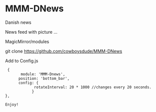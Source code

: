 # MMM-DNews
Danish news


News feed with picture ...

MagicMirror/modules 

git clone https://github.com/cowboysdude/MMM-DNews

Add to Config.js

     {
           module: 'MMM-Dnews',
          position: 'bottom_bar',
          config: {
			     rotateInterval: 20 * 1000 //changes every 20 seconds.
			    }
    },
    
    Enjoy!

